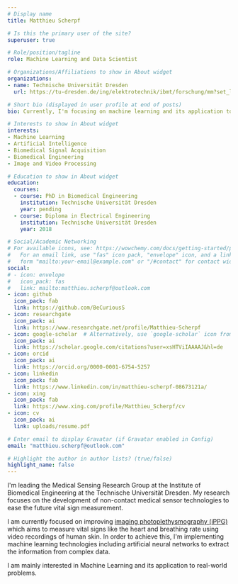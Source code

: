 ```yaml
---
# Display name
title: Matthieu Scherpf

# Is this the primary user of the site?
superuser: true

# Role/position/tagline
role: Machine Learning and Data Scientist

# Organizations/Affiliations to show in About widget
organizations:
- name: Technische Universität Dresden
  url: https://tu-dresden.de/ing/elektrotechnik/ibmt/forschung/mm?set_language=en

# Short bio (displayed in user profile at end of posts)
bio: Currently, I'm focusing on machine learning and its application to imaging photoplethysmography.

# Interests to show in About widget
interests:
- Machine Learning
- Artificial Intelligence
- Biomedical Signal Acquisition
- Biomedical Engineering
- Image and Video Processing

# Education to show in About widget
education:
  courses:
  - course: PhD in Biomedical Engineering
    institution: Technische Universität Dresden
    year: pending
  - course: Diploma in Electrical Engineering
    institution: Technische Universität Dresden
    year: 2018

# Social/Academic Networking
# For available icons, see: https://wowchemy.com/docs/getting-started/page-builder/#icons
#   For an email link, use "fas" icon pack, "envelope" icon, and a link in the
#   form "mailto:your-email@example.com" or "/#contact" for contact widget.
social:
# - icon: envelope
#   icon_pack: fas
#   link: mailto:matthieu.scherpf@outlook.com
- icon: github
  icon_pack: fab
  link: https://github.com/BeCuriousS
- icon: researchgate
  icon_pack: ai
  link: https://www.researchgate.net/profile/Matthieu-Scherpf
- icon: google-scholar  # Alternatively, use `google-scholar` icon from `ai` icon pack
  icon_pack: ai
  link: https://scholar.google.com/citations?user=xsHTViIAAAAJ&hl=de
- icon: orcid
  icon_pack: ai
  link: https://orcid.org/0000-0001-6754-5257
- icon: linkedin
  icon_pack: fab
  link: https://www.linkedin.com/in/matthieu-scherpf-08673121a/
- icon: xing
  icon_pack: fab
  link: https://www.xing.com/profile/Matthieu_Scherpf/cv
- icon: cv
  icon_pack: ai
  link: uploads/resume.pdf

# Enter email to display Gravatar (if Gravatar enabled in Config)
email: "matthieu.scherpf@outlook.com"

# Highlight the author in author lists? (true/false)
highlight_name: false
---
```


I'm leading the Medical Sensing Research Group at the Institute of Biomedical Engineering at the Technische Universität Dresden. My research focuses on the development of non-contact medical sensor technologies to ease the future vital sign measurement.

I am currently focused on improving [imaging photoplethysmography (iPPG)](https://en.wikipedia.org/wiki/Photoplethysmogram#Remote_photoplethysmography) which aims to measure vital signs like the heart and breathing rate using video recordings of human skin. In order to achieve this, I'm implementing machine learning technologies including artificial neural networks to extract the information from complex data.

I am mainly interested in Machine Learning and its application to real-world problems.